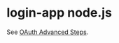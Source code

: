login-app node.js
=======
See [OAuth Advanced Steps](https://github.com/apigee/api-platform-samples/tree/master/sample-proxies/oauth-advanced).